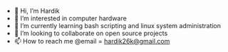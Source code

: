 - 👋 Hi, I’m Hardik
- 👀 I’m interested in computer hardware
- 🌱 I’m currently learning bash scripting and linux system administration
- 💞️ I’m looking to collaborate on open source projects 
- 📫 How to reach me @email = hardik26k@gmail.com

<!---
hardik26k/hardik26k is a ✨ special ✨ repository because its `README.md` (this file) appears on your GitHub profile.
You can click the Preview link to take a look at your changes.
--->
